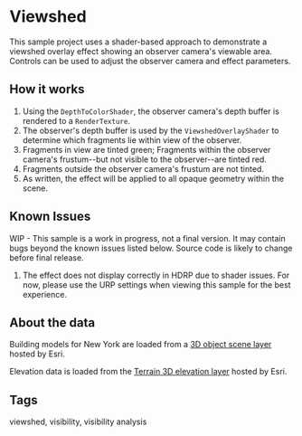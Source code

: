 # Viewshed

This sample project uses a shader-based approach to demonstrate a viewshed overlay effect showing an observer camera's viewable area. Controls can be used to adjust the observer camera and effect parameters.

## How it works

1. Using the `DepthToColorShader`, the observer camera's depth buffer is rendered to a `RenderTexture`.
2. The observer's depth buffer is used by the `ViewshedOverlayShader` to determine which fragments lie within view of the observer.
3. Fragments in view are tinted green; Fragments within the observer camera's frustum--but not visible to the observer--are tinted red.
4. Fragments outside the observer camera's frustum are not tinted.
5. As written, the effect will be applied to all opaque geometry within the scene.

## Known Issues
WIP - This sample is a work in progress, not a final version. It may contain bugs beyond the known issues listed below. Source code is likely to change before final release.

1. The effect does not display correctly in HDRP due to shader issues. For now, please use the URP settings when viewing this sample for the best experience.

## About the data

Building models for New York are loaded from a [3D object scene layer](https://tiles.arcgis.com/tiles/z2tnIkrLQ2BRzr6P/arcgis/rest/services/New_York_LoD2_3D_Buildings/SceneServer/layers/0) hosted by Esri.

Elevation data is loaded from the [Terrain 3D elevation layer](https://www.arcgis.com/home/item.html?id=7029fb60158543ad845c7e1527af11e4) hosted by Esri.

## Tags

viewshed, visibility, visibility analysis
